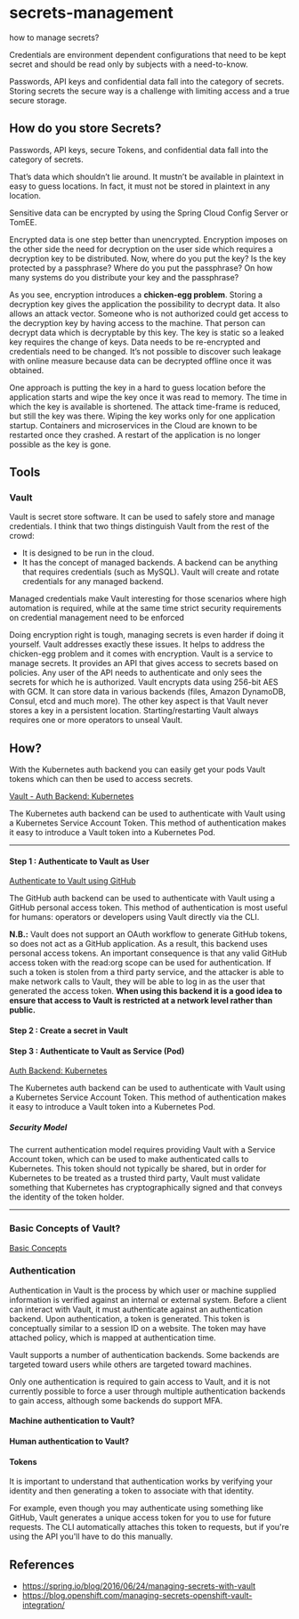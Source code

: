 # secrets-management
how to manage secrets?

Credentials are environment dependent configurations that need to be kept secret and should be read only by subjects with a need-to-know.

Passwords, API keys and confidential data fall into the category of secrets. Storing secrets the secure way is a challenge with limiting access and a true secure storage. 

## How do you store Secrets?

Passwords, API keys, secure Tokens, and confidential data fall into the category of secrets.

That’s data which shouldn’t lie around. It mustn’t be available in plaintext in easy to guess locations. In fact, it must not be stored in plaintext in any location.

Sensitive data can be encrypted by using the Spring Cloud Config Server or TomEE.

Encrypted data is one step better than unencrypted. Encryption imposes on the other side the need for decryption on the user side which requires a decryption key to be distributed. Now, where do you put the key? Is the key protected by a passphrase? Where do you put the passphrase? On how many systems do you distribute your key and the passphrase?

As you see, encryption introduces a **chicken-egg problem**. Storing a decryption key gives the application the possibility to decrypt data. It also allows an attack vector. Someone who is not authorized could get access to the decryption key by having access to the machine. That person can decrypt data which is decryptable by this key. The key is static so a leaked key requires the change of keys. Data needs to be re-encrypted and credentials need to be changed. It’s not possible to discover such leakage with online measure because data can be decrypted offline once it was obtained.

One approach is putting the key in a hard to guess location before the application starts and wipe the key once it was read to memory. The time in which the key is available is shortened. The attack time-frame is reduced, but still the key was there. Wiping the key works only for one application startup. Containers and microservices in the Cloud are known to be restarted once they crashed. A restart of the application is no longer possible as the key is gone.

## Tools

### Vault

Vault is secret store software. It can be used to safely store and manage credentials. I think that two things distinguish Vault from the rest of the crowd:

- It is designed to be run in the cloud.
- It has the concept of managed backends. A backend can be anything that requires credentials (such as MySQL). Vault will create and rotate credentials for any managed backend.

Managed credentials make Vault interesting for those scenarios where high automation is required, while at the same time strict security requirements on credential management need to be enforced

Doing encryption right is tough, managing secrets is even harder if doing it yourself. Vault addresses exactly these issues. It helps to address the chicken-egg problem and it comes with encryption. Vault is a service to manage secrets. It provides an API that gives access to secrets based on policies. Any user of the API needs to authenticate and only sees the secrets for which he is authorized. Vault encrypts data using 256-bit AES with GCM. It can store data in various backends (files, Amazon DynamoDB, Consul, etcd and much more). The other key aspect is that Vault never stores a key in a persistent location. Starting/restarting Vault always requires one or more operators to unseal Vault. 

## How?

With the Kubernetes auth backend you can easily get your pods Vault tokens which can then be used to access secrets.

[Vault - Auth Backend: Kubernetes](https://www.vaultproject.io/docs/auth/kubernetes.html)

The Kubernetes auth backend can be used to authenticate with Vault using a Kubernetes Service Account Token. This method of authentication makes it easy to introduce a Vault token into a Kubernetes Pod.

---

#### Step 1 : Authenticate to Vault as User

[Authenticate to Vault using GitHub](https://www.vaultproject.io/docs/auth/github.html)

The GitHub auth backend can be used to authenticate with Vault using a GitHub personal access token. This method of authentication is most useful for humans: operators or developers using Vault directly via the CLI.

**N.B.:** Vault does not support an OAuth workflow to generate GitHub tokens, so does not act as a GitHub application. As a result, this backend uses personal access tokens. An important consequence is that any valid GitHub access token with the read:org scope can be used for authentication. If such a token is stolen from a third party service, and the attacker is able to make network calls to Vault, they will be able to log in as the user that generated the access token. **When using this backend it is a good idea to ensure that access to Vault is restricted at a network level rather than public.**

#### Step 2 : Create a secret in Vault


#### Step 3 : Authenticate to Vault as Service (Pod)

[Auth Backend: Kubernetes](https://www.vaultproject.io/docs/auth/kubernetes.html)

The Kubernetes auth backend can be used to authenticate with Vault using a Kubernetes Service Account Token. This method of authentication makes it easy to introduce a Vault token into a Kubernetes Pod.

##### Security Model

The current authentication model requires providing Vault with a Service Account token, which can be used to make authenticated calls to Kubernetes. This token should not typically be shared, but in order for Kubernetes to be treated as a trusted third party, Vault must validate something that Kubernetes has cryptographically signed and that conveys the identity of the token holder.

---


### Basic Concepts of Vault?

[Basic Concepts](https://www.vaultproject.io/docs/concepts/index.html)

### Authentication

Authentication in Vault is the process by which user or machine supplied information is verified against an internal or external system. Before a client can interact with Vault, it must authenticate against an authentication backend. Upon authentication, a token is generated. This token is conceptually similar to a session ID on a website. The token may have attached policy, which is mapped at authentication time.

Vault supports a number of authentication backends. Some backends are targeted toward users while others are targeted toward machines. 

Only one authentication is required to gain access to Vault, and it is not currently possible to force a user through multiple authentication backends to gain access, although some backends do support MFA.

#### Machine authentication to Vault?



#### Human authentication to Vault?


#### Tokens

It is important to understand that authentication works by verifying your identity and then generating a token to associate with that identity.

For example, even though you may authenticate using something like GitHub, Vault generates a unique access token for you to use for future requests. The CLI automatically attaches this token to requests, but if you're using the API you'll have to do this manually.

#### 


## References

- https://spring.io/blog/2016/06/24/managing-secrets-with-vault
- https://blog.openshift.com/managing-secrets-openshift-vault-integration/
